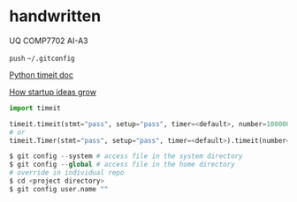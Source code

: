 handwritten
===========

UQ COMP7702 AI-A3

`push` `~/.gitconfig`

[Python timeit doc](https://docs.python.org/2/library/timeit.html)


[How startup ideas grow](http://paulgraham.com/startupideas.html)

```python
import timeit

timeit.timeit(stmt="pass", setup="pass", timer=<default>, number=1000000)
# or
timeit.Timer(stmt="pass", setup="pass", timer=<default>).timeit(number=1000000)
```

```python
$ git config --system # access file in the system directory
$ git config --global # access file in the home directory
# override in individual repo
$ cd <project directory>
$ git config user.name ""
```
